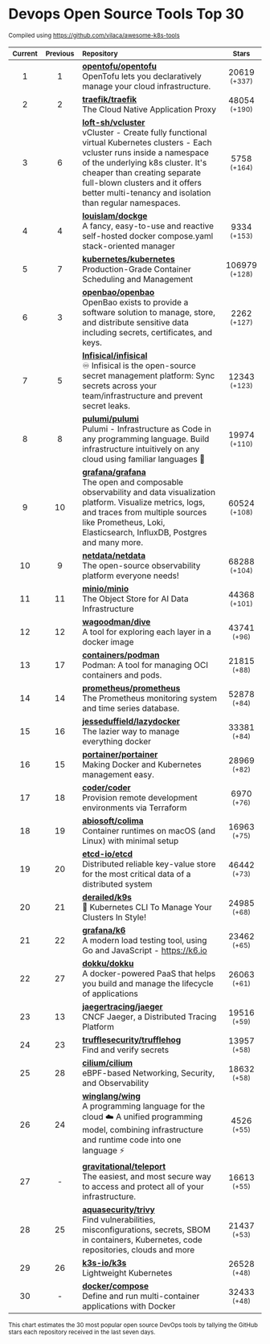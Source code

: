 # Devops Open Source Tools Top 30
<sup>Compiled using https://github.com/vilaca/awesome-k8s-tools</sup>
<div align="center">

|<sub>Current</sub>|<sub>Previous</sub>|<sub>Repository</sub>|<sub>Stars</sub>|
|:---:|:---:|:---|:---:|
|1|1|[**opentofu/opentofu**](https://github.com/opentofu/opentofu)<br/>OpenTofu lets you declaratively manage your cloud infrastructure.|20619 <sup>(+337)</sup>|
|2|2|[**traefik/traefik**](https://github.com/traefik/traefik)<br/>The Cloud Native Application Proxy|48054 <sup>(+190)</sup>|
|3|6|[**loft-sh/vcluster**](https://github.com/loft-sh/vcluster)<br/>vCluster - Create fully functional virtual Kubernetes clusters - Each vcluster runs inside a namespace of the underlying k8s cluster. It's cheaper than creating separate full-blown clusters and it offers better multi-tenancy and isolation than regular namespaces.|5758 <sup>(+164)</sup>|
|4|4|[**louislam/dockge**](https://github.com/louislam/dockge)<br/>A fancy, easy-to-use and reactive self-hosted docker compose.yaml stack-oriented manager|9334 <sup>(+153)</sup>|
|5|7|[**kubernetes/kubernetes**](https://github.com/kubernetes/kubernetes)<br/>Production-Grade Container Scheduling and Management|106979 <sup>(+128)</sup>|
|6|3|[**openbao/openbao**](https://github.com/openbao/openbao)<br/>OpenBao exists to provide a software solution to manage, store, and distribute sensitive data including secrets, certificates, and keys.|2262 <sup>(+127)</sup>|
|7|5|[**Infisical/infisical**](https://github.com/Infisical/infisical)<br/>♾ Infisical is the open-source secret management platform: Sync secrets across your team/infrastructure and prevent secret leaks.|12343 <sup>(+123)</sup>|
|8|8|[**pulumi/pulumi**](https://github.com/pulumi/pulumi)<br/>Pulumi - Infrastructure as Code in any programming language. Build infrastructure intuitively on any cloud using familiar languages 🚀|19974 <sup>(+110)</sup>|
|9|10|[**grafana/grafana**](https://github.com/grafana/grafana)<br/>The open and composable observability and data visualization platform. Visualize metrics, logs, and traces from multiple sources like Prometheus, Loki, Elasticsearch, InfluxDB, Postgres and many more. |60524 <sup>(+108)</sup>|
|10|9|[**netdata/netdata**](https://github.com/netdata/netdata)<br/>The open-source observability platform everyone needs!|68288 <sup>(+104)</sup>|
|11|11|[**minio/minio**](https://github.com/minio/minio)<br/>The Object Store for AI Data Infrastructure|44368 <sup>(+101)</sup>|
|12|12|[**wagoodman/dive**](https://github.com/wagoodman/dive)<br/>A tool for exploring each layer in a docker image|43741 <sup>(+96)</sup>|
|13|17|[**containers/podman**](https://github.com/containers/podman)<br/>Podman: A tool for managing OCI containers and pods.|21815 <sup>(+88)</sup>|
|14|14|[**prometheus/prometheus**](https://github.com/prometheus/prometheus)<br/>The Prometheus monitoring system and time series database.|52878 <sup>(+84)</sup>|
|15|16|[**jesseduffield/lazydocker**](https://github.com/jesseduffield/lazydocker)<br/>The lazier way to manage everything docker|33381 <sup>(+84)</sup>|
|16|15|[**portainer/portainer**](https://github.com/portainer/portainer)<br/>Making Docker and Kubernetes management easy.|28969 <sup>(+82)</sup>|
|17|18|[**coder/coder**](https://github.com/coder/coder)<br/>Provision remote development environments via Terraform|6970 <sup>(+76)</sup>|
|18|19|[**abiosoft/colima**](https://github.com/abiosoft/colima)<br/>Container runtimes on macOS (and Linux) with minimal setup|16963 <sup>(+75)</sup>|
|19|20|[**etcd-io/etcd**](https://github.com/etcd-io/etcd)<br/>Distributed reliable key-value store for the most critical data of a distributed system|46442 <sup>(+73)</sup>|
|20|21|[**derailed/k9s**](https://github.com/derailed/k9s)<br/>🐶 Kubernetes CLI To Manage Your Clusters In Style!|24985 <sup>(+68)</sup>|
|21|22|[**grafana/k6**](https://github.com/grafana/k6)<br/>A modern load testing tool, using Go and JavaScript - https://k6.io|23462 <sup>(+65)</sup>|
|22|27|[**dokku/dokku**](https://github.com/dokku/dokku)<br/>A docker-powered PaaS that helps you build and manage the lifecycle of applications|26063 <sup>(+61)</sup>|
|23|13|[**jaegertracing/jaeger**](https://github.com/jaegertracing/jaeger)<br/>CNCF Jaeger, a Distributed Tracing Platform|19516 <sup>(+59)</sup>|
|24|23|[**trufflesecurity/trufflehog**](https://github.com/trufflesecurity/trufflehog)<br/>Find and verify secrets|13957 <sup>(+58)</sup>|
|25|28|[**cilium/cilium**](https://github.com/cilium/cilium)<br/>eBPF-based Networking, Security, and Observability|18632 <sup>(+58)</sup>|
|26|24|[**winglang/wing**](https://github.com/winglang/wing)<br/>A programming language for the cloud ☁️ A unified programming model, combining infrastructure and runtime code into one language ⚡|4526 <sup>(+55)</sup>|
|27|-|[**gravitational/teleport**](https://github.com/gravitational/teleport)<br/>The easiest, and most secure way to access and protect all of your infrastructure.|16613 <sup>(+55)</sup>|
|28|25|[**aquasecurity/trivy**](https://github.com/aquasecurity/trivy)<br/>Find vulnerabilities, misconfigurations, secrets, SBOM in containers, Kubernetes, code repositories, clouds and more|21437 <sup>(+53)</sup>|
|29|26|[**k3s-io/k3s**](https://github.com/k3s-io/k3s)<br/>Lightweight Kubernetes|26528 <sup>(+48)</sup>|
|30|-|[**docker/compose**](https://github.com/docker/compose)<br/>Define and run multi-container applications with Docker|32433 <sup>(+48)</sup>|


</div>

<sub>This chart estimates the 30 most popular open source DevOps tools by tallying the GitHub stars each repository received in the last seven days.</sub>
